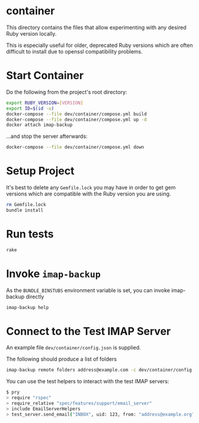 # container

This directory contains the files that allow experimenting with
any desired Ruby version locally.

This is especially useful for older, deprecated Ruby versions
which are often difficult to install due to openssl
compatibility problems.

# Start Container

Do the following from the project's root directory:

```sh
export RUBY_VERSION=[VERSION]
export ID=$(id -u)
docker-compose --file dev/container/compose.yml build
docker-compose --file dev/container/compose.yml up -d
docker attach imap-backup
```

...and stop the server afterwards:

```sh
docker-compose --file dev/container/compose.yml down
```

# Setup Project

It's best to delete any `Gemfile.lock` you may have
in order to get gem versions which
are compatible with the Ruby version you are using.

```sh
rm Gemfile.lock
bundle install
```

# Run tests

```sh
rake
```

# Invoke `imap-backup`

As the `BUNDLE_BINSTUBS` environment variable is set,
you can invoke imap-backup directly

```sh
imap-backup help
```

# Connect to the Test IMAP Server

An example file `dev/container/config.json` is supplied.

The following should produce a list of folders

```sh
imap-backup remote folders address@example.com -c dev/container/config.json
```

You can use the test helpers to interact with the test IMAP servers:

```sh
$ pry
> require "rspec"
> require_relative "spec/features/support/email_server"
> include EmailServerHelpers
> test_server.send_email("INBOX", uid: 123, from: "address@example.org", subject: "Test 1", body: "body 1\nHi")
```
